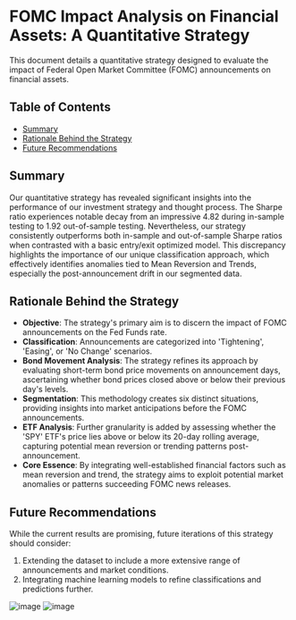 # FOMC Impact Analysis on Financial Assets: A Quantitative Strategy

This document details a quantitative strategy designed to evaluate the impact of Federal Open Market Committee (FOMC) announcements on financial assets.

## Table of Contents
- [Summary](#summary)
- [Rationale Behind the Strategy](#rationale-behind-the-strategy)
- [Future Recommendations](#future-recommendations)

## Summary
Our quantitative strategy has revealed significant insights into the performance of our investment strategy and thought process. The Sharpe ratio experiences notable decay from an impressive 4.82 during in-sample testing to 1.92 out-of-sample testing. Nevertheless, our strategy consistently outperforms both in-sample and out-of-sample Sharpe ratios when contrasted with a basic entry/exit optimized model. This discrepancy highlights the importance of our unique classification approach, which effectively identifies anomalies tied to Mean Reversion and Trends, especially the post-announcement drift in our segmented data. 

## Rationale Behind the Strategy
- **Objective**: The strategy's primary aim is to discern the impact of FOMC announcements on the Fed Funds rate.
- **Classification**: Announcements are categorized into 'Tightening', 'Easing', or 'No Change' scenarios.
- **Bond Movement Analysis**: The strategy refines its approach by evaluating short-term bond price movements on announcement days, ascertaining whether bond prices closed above or below their previous day's levels.
- **Segmentation**: This methodology creates six distinct situations, providing insights into market anticipations before the FOMC announcements.
- **ETF Analysis**: Further granularity is added by assessing whether the 'SPY' ETF's price lies above or below its 20-day rolling average, capturing potential mean reversion or trending patterns post-announcement.
- **Core Essence**: By integrating well-established financial factors such as mean reversion and trend, the strategy aims to exploit potential market anomalies or patterns succeeding FOMC news releases.

## Future Recommendations
While the current results are promising, future iterations of this strategy should consider:
1. Extending the dataset to include a more extensive range of announcements and market conditions.
2. Integrating machine learning models to refine classifications and predictions further.

![image](https://github.com/jai-chau/FOMCTrading/assets/78785071/5aee794e-f97c-408a-bfe4-bbd04e4516ef)
![image](https://github.com/jai-chau/FOMCTrading/assets/78785071/64f6a22c-5d62-479e-9d96-f85387f7273c)

